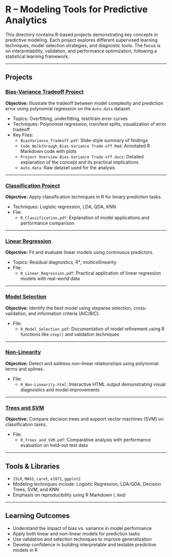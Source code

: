 # R – Modeling Tools for Predictive Analytics

This directory contains R-based projects demonstrating key concepts in predictive modeling. Each project explores different supervised learning techniques, model selection strategies, and diagnostic tools. The focus is on interpretability, validation, and performance optimization, following a statistical learning framework.

---

## Projects

### [Bias-Variance Tradeoff Project](./Bias-Variance%20Tradeoff%20Project)
**Objective:** Illustrate the tradeoff between model complexity and prediction error using polynomial regression on the `Auto.data` dataset.

- Topics: Overfitting, underfitting, test/train error curves
- Techniques: Polynomial regression, train/test splits, visualization of error tradeoff
- Key Files:
  - `BiasVariance_Tradeoff.pdf`: Slide-style summary of findings
  - `Code_Walkthrough_Bias-Variance Trade-off.Rmd`: Annotated R Markdown code with plots
  - `Project Overview Bias-Variance Trade-off.docx`: Detailed explanation of the concept and its practical implications
  - `Auto.data`: Raw dataset used for the analysis

---

### [Classification Project](./Classification%20Project)
**Objective:** Apply classification techniques in R for binary prediction tasks.

- Techniques: Logistic regression, LDA, QDA, KNN
- File:
  - `R_Classification.pdf`: Explanation of model applications and performance comparison

---

### [Linear Regression](./Linear%20Regression)
**Objective:** Fit and evaluate linear models using continuous predictors.

- Topics: Residual diagnostics, R², multicollinearity
- File:
  - `R_Linear_Regression.pdf`: Practical application of linear regression models with real-world data

---

### [Model Selection](./Model%20Selection)
**Objective:** Identify the best model using stepwise selection, cross-validation, and information criteria (AIC/BIC).

- File:
  - `R_Model_Selection.pdf`: Documentation of model refinement using R functions like `step()` and validation techniques

---

### [Non-Linearity](./Non-Linearity)
**Objective:** Detect and address non-linear relationships using polynomial terms and splines.

- File:
  - `R_Non-Linearity.html`: Interactive HTML output demonstrating visual diagnostics and model improvements

---

### [Trees and SVM](./Trees%20and%20SVM)
**Objective:** Compare decision trees and support vector machines (SVM) on classification tasks.

- File:
  - `R_Trees_and_SVM.pdf`: Comparative analysis with performance evaluation on held-out test data

---

## Tools & Libraries

- `ISLR`, `MASS`, `caret`, `e1071`, `ggplot2`
- Modeling techniques include: Logistic Regression, LDA/QDA, Decision Trees, SVM, and KNN
- Emphasis on reproducibility using R Markdown (`.Rmd`)

---

## Learning Outcomes

- Understand the impact of bias vs. variance in model performance
- Apply both linear and non-linear models for prediction tasks
- Use validation and selection techniques to improve generalization
- Develop confidence in building interpretable and testable predictive models in R

